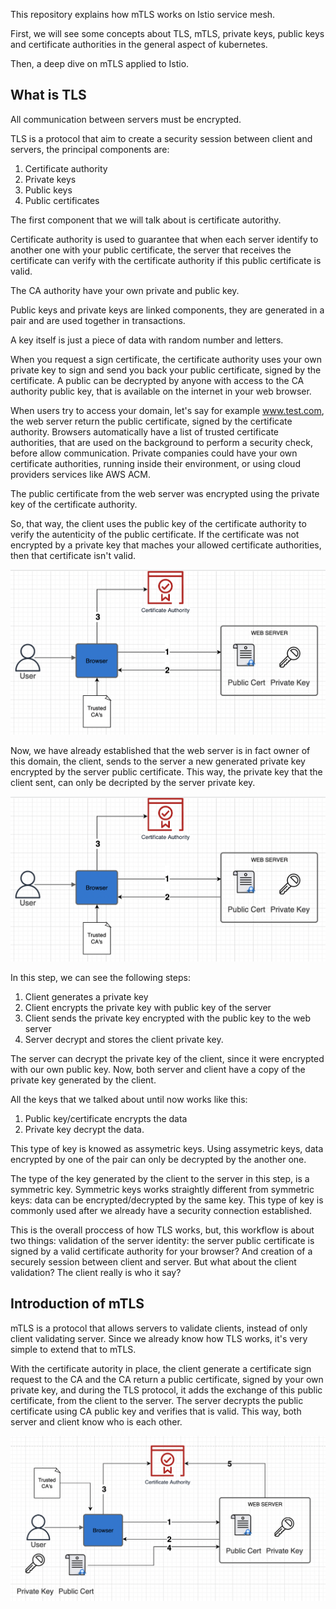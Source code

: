 This repository explains how mTLS works on Istio service mesh.

First, we will see some concepts about TLS, mTLS, private keys, public keys and certificate authorities in the general aspect of kubernetes.

Then, a deep dive on mTLS applied to Istio.

## What is TLS ##

All communication between servers must be encrypted.

TLS is a protocol that aim to create a security session between client and servers, the principal components are:
1) Certificate authority
2) Private keys
3) Public keys
4) Public certificates

The first component that we will talk about is certificate autorithy.

Certificate authority is used to guarantee that when each server identify to another one with your public certificate, the server that receives the certificate can verify with the certificate authority if this public certificate is valid.

The CA authority have your own private and public key. 

Public keys and private keys are linked components, they are generated in a pair and are used together in transactions.

A key itself is just a piece of data with random number and letters.

When you request a sign certificate, the certificate authority uses your own private key to sign and send you back your public certificate, signed by the certificate. A public can be decrypted by anyone with access to the CA authority public key, that is available on the internet in your web browser.

When users try to access your domain, let's say for example www.test.com, the web server return the public certificate, signed by the certificate authority. Browsers automatically have a list of trusted certificate authorities, that are used on the background to perform a security check, before allow communication. Private companies could have your own certificate authorities, running inside their environment, or using cloud providers services like AWS ACM.

The public certificate from the web server was encrypted using the private key of the certificate authority.

So, that way, the client uses the public key of the certificate authority to verify the autenticity of the public certificate. If the certificate was not encrypted by a private key that maches your allowed certificate authorities, then that certificate isn't valid.

![alt text](images/client_validate_server.png "Client Validating Server.")

Now, we have already established that the web server is in fact owner of this domain, the client, sends to the server a new generated private key encrypted by the server public certificate. This way, the private key that the client sent, can only be decripted by the server private key.

![alt text](images/client_validate_server.png "Client's private key exchange.")

In this step, we can see the following steps:
1. Client generates a private key
2. Client encrypts the private key with public key of the server
3. Client sends the private key encrypted with the public key to the web server
4. Server decrypt and stores the client private key.

The server can decrypt the private key of the client, since it were encrypted with our own public key. Now, both server and client have a copy of the private key generated by the client.

All the keys that we talked about until now works like this:
1. Public key/certificate encrypts the data
2. Private key decrypt the data.

This type of key is knowed as assymetric keys. Using assymetric keys, data encrypted by one of the pair can only be decrypted by the another one.

The type of the key generated by the client to  the server in this step, is a symmetric key. Symmetric keys works straightly different from symmetric keys: data can be encrypted/decrypted by the same key. This type of key is commonly used after we already have a security connection established.

This is the overall proccess of how TLS works, but, this workflow is about two things: validation of the server identity: the server public certificate is signed by a valid certificate authority for your browser? And creation of a securely session between client and server. But what about the client validation? The client really is who it say?

## Introduction of mTLS ##

mTLS is a protocol that allows servers to validate clients, instead of only client validating server. Since we already know how TLS works, it's very simple to extend that to mTLS.

With the certificate autority in place, the client generate a certificate sign request to the CA and the CA return a public certificate, signed by your own private key, and during the TLS protocol, it adds the exchange of this public certificate, from the client to the server. The server decrypts the public certificate using CA public key and verifies that is valid. This way, both server and client know who is each other.

![alt text](images/mtls.png "Client's private key exchange.")




